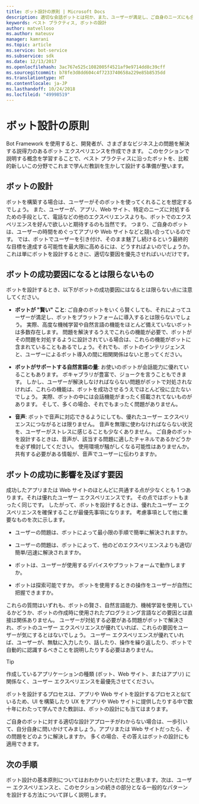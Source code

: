 ```yaml
---
title: ボット設計の原則 | Microsoft Docs
description: 適切な会話ボットとは何か、また、ユーザーが満足し、ご自身のニーズにも合ったボットを計画および設計する方法について説明します。
keywords: ベスト プラクティス, ボットの設計
author: matvelloso
ms.author: mateusv
manager: kamrani
ms.topic: article
ms.service: bot-service
ms.subservice: sdk
ms.date: 12/13/2017
ms.openlocfilehash: 3ac767e525c1082005f4521af9e9714dd8c39cff
ms.sourcegitcommit: b78fe3d8dd604c4f7233740658a229e85b8535dd
ms.translationtype: HT
ms.contentlocale: ja-JP
ms.lasthandoff: 10/24/2018
ms.locfileid: "49998519"
---
```

# <a name="principles-of-bot-design"></a>ボット設計の原則

Bot Framework を使用すると、開発者が、さまざまなビジネス上の問題を解決する説得力のあるボット エクスペリエンスを作成できます。 このセクションで説明する概念を学習することで、ベスト プラクティスに沿ったボットを、比較的新しいこの分野でこれまで学んだ教訓を生かして設計する準備が整います。 

## <a name="designing-a-bot"></a>ボットの設計

ボットを構築する場合は、ユーザーがそのボットを使ってくれることを想定するでしょう。 また、ユーザーが、アプリ、Web サイト、特定のニーズに対処するための手段として、電話などの他のエクスペリエンスよりも、ボットでのエクスペリエンスを好んで欲しいと期待するのも当然です。 つまり、ご自身のボットは、ユーザーの時間をめぐってアプリや Web サイトなどと競い合っているのです。 では、ボットでユーザーを引き付け、そのまま魅了し続けるという最終的な目標を達成する可能性を最大限に高めるには、どうすればよいのでしょうか。 これは単にボットを設計するときに、適切な要因を優先させればいいだけです。

## <a name="factors-that-do-not-guarantee-a-bots-success"></a>ボットの成功要因になるとは限らないもの

ボットを設計するとき、以下がボットの成功要因にはなるとは限らない点に注意してください。 

- **ボットが "賢い" こと**: ご自身のボットをいくら賢くしても、それによってユーザーが満足し、ボットをプラットフォームに導入するとは限らないでしょう。 実際、高度な機械学習や自然言語の機能をほとんど備えていないボットは多数存在します。 問題を解決するうえでこれらの機能が必要で、ボットがその問題を対処するように設計されている場合は、これらの機能がボットに含まれていることもあるでしょう。それでも、ボットのインテリジェンスと、ユーザーによるボット導入の間に相関関係はないと思ってください。

- **ボットがサポートする自然言語の量**: お使いのボットが会話能力に優れていることもあります。 ボキャブラリが豊富で、ジョークを言うこともできます。 しかし、ユーザーが解決しなければならない問題がボットで対処されなければ、これらの機能は、ボットを成功させるうえでほとんど役に立たないでしょう。 実際、ボットの中には会話機能がまったく搭載されてないものがあります。 そして、多くの場合、それでもまったく問題がありません。

- **音声**: ボットで音声に対応できるようにしても、優れたユーザー エクスペリエンスにつながるとは限りません。 音声を無理に使わなければならない状況を、ユーザーがストレスに感じることも少なくありません。 ご自身のボットを設計するときは、音声が、該当する問題に適したチャネルであるかどうかを必ず検討してください。 使用環境が騒がしくなる可能性はありませんか。 共有する必要がある情報が、音声でユーザーに伝わりますか。 

## <a name="factors-that-do-influence-a-bots-success"></a>ボットの成功に影響を及ぼす要因

成功したアプリまたは Web サイトのほとんどに共通する点が少なくとも 1 つあります。それは優れたユーザー エクスペリエンスです。 その点ではボットもまったく同じです。 したがって、ボットを設計するときは、優れたユーザー エクスペリエンスを確保することが最優先事項になります。 考慮事項として他に重要なものを次に示します。

- ユーザーの問題は、ボットによって最小限の手順で簡単に解決されますか。

- ユーザーの問題は、ボットによって、他のどのエクスペリエンスよりも適切/簡単/迅速に解決されますか。

- ボットは、ユーザーが使用するデバイスやプラットフォームで動作しますか。

- ボットは探索可能ですか。 ボットを使用するときの操作をユーザーが自然に把握できますか。

これらの質問はいずれも、ボットの賢さ、自然言語能力、機械学習を使用しているかどうか、ボットの作成時に使用されたプログラミング言語などの要因とは直接は関係ありません。 ユーザーが対処する必要がある問題がボットで解決され、ボットのユーザー エクスペリエンスが優れていれば、これらの要因をユーザーが気にするとはないでしょう。 ユーザー エクスペリエンスが優れていれば、ユーザーが、無駄に入力したり、話したり、操作を繰り返したり、ボットで自動的に認識するべきことを説明したりする必要はありません。

> [!TIP]
> 作成しているアプリケーションの種類 (ボット、Web サイト、またはアプリ) に関係なく、ユーザー エクスペリエンスを最優先させてください。

ボットを設計するプロセスは、アプリや Web サイトを設計するプロセスと似ているため、UI を構築したり UX をアプリや Web サイトに提供したりする中で数十年にわたって学んできた教訓は、ボットの設計にも当てはまります。 

ご自身のボットに対する適切な設計アプローチがわからない場合は、一歩引いて、自分自身に問いかけてみましょう。アプリまたは Web サイトだったら、その問題をどのように解決しますか。 多くの場合、その答えはボットの設計にも適用できます。 

## <a name="next-steps"></a>次の手順

ボット設計の基本原則についてはおわかりいただけたと思います。次は、ユーザー エクスペリエンスと、このセクションの続きの部分となる一般的なパターンを設計する方法について詳しく説明します。
